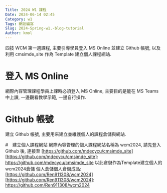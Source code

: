 ```yaml
---
Title: 2024 W1 課程
Date: 2024-06-14 02:45
Category: w1
Tags: 網誌編寫
Slug: 2024-Spring-w1.-blog-tutorial
Author: kmol
---
```


四技 WCM 第一週課程, 主要引導學員登入 MS Online 並建立 Github 帳號, 以及利用 cmsimde_site 作為 Template 建立個人課程網站.

<!-- PELICAN_END_SUMMARY -->

# 登入 MS Online
網際內容管理課程學員上課時必須登入 MS Online, 主要目的是能在 MS Teams 中上課, 一邊觀看教學示範, 一邊自行操作.

# Github 帳號
建立 Github 帳號, 主要用來建立並維護個人的課程倉儲與網站.

#　建立個人課程網站
網際內容管理的個人課程網站名稱為 wcm2024, 請先登入 Github 後, 連接至 [https://github.com/mdecycu/cmsimde_site]
[https://github.com/mdecycu/cmsimde_site]: https://github.com/mdecycu/cmsimde_site 
以此倉儲作為Template建立個人的wcm2024倉儲
個人倉儲個人倉儲成品: [https://github.com/Ren911308/wcm2024]
[https://github.com/Ren911308/wcm2024]: https://github.com/Ren911308/wcm2024